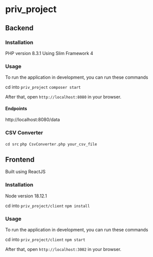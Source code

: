 # priv_project

## Backend

### Installation 
PHP version 8.3.1
Using Slim Framework 4


### Usage 
To run the application in development, you can run these commands 

cd into `priv_project`
`composer start`

After that, open `http://localhost:8080` in your browser.

#### Endpoints
http://localhost:8080/data

### CSV Converter
`cd src` `php CsvConverter.php your_csv_file`

## Frontend
Built using ReactJS

### Installation
Node version 18.12.1

cd into `priv_project/client` 
`npm install`


### Usage 

To run the application in development, you can run these commands 

cd into `priv_project/client`
```npm start```

After that, open `http://localhost:3002` in your browser.
